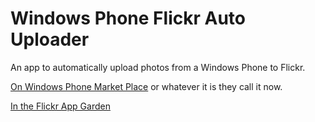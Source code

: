 Windows Phone Flickr Auto Uploader
==================================

An app to automatically upload photos from a Windows Phone to Flickr.

[On Windows Phone Market Place](http://windowsphone.com/s?appid=7a0f0e42-7c34-4f45-b130-6602815446a0) or whatever it is they call it now.

[In the Flickr App Garden](https://www.flickr.com/services/apps/72157655519738998/)
